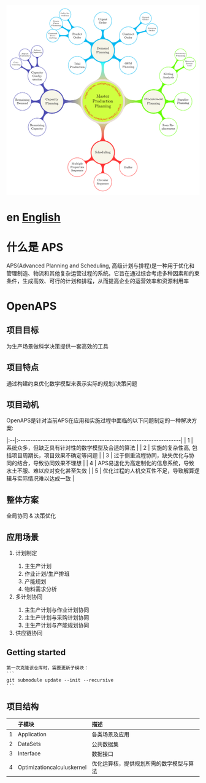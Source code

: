 
![PlanningSystem](Docs/images/planning_system.png)

# en [English](README.en.md)

# 什么是 APS
APS(Advanced Planning and Scheduling, 高级计划与排程)是一种用于优化和管理制造、物流和其他复杂运营过程的系统。它旨在通过综合考虑多种因素和约束条件，生成高效、可行的计划和排程，从而提高企业的运营效率和资源利用率

# OpenAPS
## 项目目标
为生产场景做科学决策提供一套高效的工具

## 项目特点
通过构建约束优化数学模型来表示实际的规划/决策问题

## 项目动机
OpenAPS是针对当前APS在应用和实施过程中面临的以下问题制定的一种解决方案:

|:--|:------------------------------------------------------------------|
| 1 | 系统众多，但缺乏具有针对性的数学模型及合适的算法                  |
| 2 | 实施的复杂性高, 包括项目周期长，项目效果不确定等问题              |
| 3 | 过于侧重流程协同，缺失优化与协同的结合，导致协同效果不理想        |
| 4 | APS易退化为高定制化的信息系统，导致水土不服、难以应对变化甚至失效 |
| 5 | 优化过程的人机交互性不足，导致解算逻辑与实际情况难以达成一致      |

## 整体方案
全局协同 & 决策优化

## 应用场景
<ol>
    <li>计划制定</li>
    <ol>
        <li>主生产计划</li>
        <li>作业计划/生产排班</li>
        <li>产能规划</li>
        <li>物料需求分析</li>
    </ol>
    <li>多计划协同</li>
    <ol>
        <li>主生产计划与作业计划协同</li>
        <li>主生产计划与采购计划协同</li>
        <li>主生产计划与产能规划协同</li>
    </ol>
    <li>供应链协同</li>
</ol>

## Getting started
    第一次克隆该仓库时，需要更新子模块：
    ```
    git submodule update --init --recursive
    ```

## 项目结构
|   | 子模块                     | 描述                                     |
|:--|:---------------------------|:-----------------------------------------|
| 1 | Application                | 各类场景及应用                           |
| 2 | DataSets                   | 公共数据集                               |
| 3 | Interface                  | 数据接口                                 |
| 4 | Optimizationcalculuskernel | 优化运算核，提供规划所需的数学模型与算法 |
